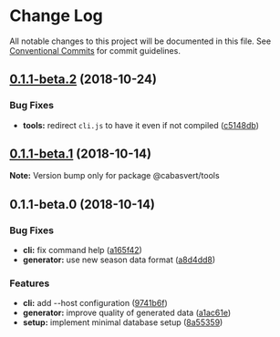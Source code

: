 # Change Log

All notable changes to this project will be documented in this file.
See [Conventional Commits](https://conventionalcommits.org) for commit guidelines.

## [0.1.1-beta.2](https://github.com/cabasvert/cabasvert/compare/@cabasvert/tools@0.1.1-beta.1...@cabasvert/tools@0.1.1-beta.2) (2018-10-24)


### Bug Fixes

* **tools:** redirect `cli.js` to have it even if not compiled ([c5148db](https://github.com/cabasvert/cabasvert/commit/c5148db))





## [0.1.1-beta.1](https://github.com/cabasvert/cabasvert/compare/@cabasvert/tools@0.1.1-beta.0...@cabasvert/tools@0.1.1-beta.1) (2018-10-14)

**Note:** Version bump only for package @cabasvert/tools





## 0.1.1-beta.0 (2018-10-14)


### Bug Fixes

* **cli:** fix command help ([a165f42](https://github.com/cabasvert/cabasvert/commit/a165f42))
* **generator:** use new season data format ([a8d4dd8](https://github.com/cabasvert/cabasvert/commit/a8d4dd8))


### Features

* **cli:** add --host configuration ([9741b6f](https://github.com/cabasvert/cabasvert/commit/9741b6f))
* **generator:** improve quality of generated data ([a1ac61e](https://github.com/cabasvert/cabasvert/commit/a1ac61e))
* **setup:** implement minimal database setup ([8a55359](https://github.com/cabasvert/cabasvert/commit/8a55359))
